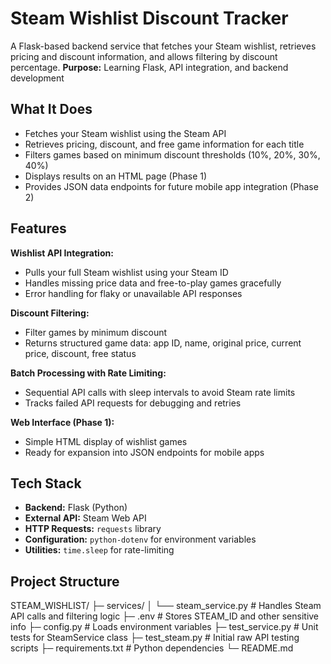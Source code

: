 # Steam Wishlist Discount Tracker

A Flask-based backend service that fetches your Steam wishlist, retrieves pricing and discount information, and allows filtering by discount percentage.
**Purpose:** Learning Flask, API integration, and backend development  

## What It Does

- Fetches your Steam wishlist using the Steam API
- Retrieves pricing, discount, and free game information for each title
- Filters games based on minimum discount thresholds (10%, 20%, 30%, 40%)
- Displays results on an HTML page (Phase 1)
- Provides JSON data endpoints for future mobile app integration (Phase 2)

## Features

**Wishlist API Integration:**
- Pulls your full Steam wishlist using your Steam ID
- Handles missing price data and free-to-play games gracefully
- Error handling for flaky or unavailable API responses

**Discount Filtering:**
- Filter games by minimum discount
- Returns structured game data: app ID, name, original price, current price, discount, free status

**Batch Processing with Rate Limiting:**
- Sequential API calls with sleep intervals to avoid Steam rate limits
- Tracks failed API requests for debugging and retries

**Web Interface (Phase 1):**
- Simple HTML display of wishlist games
- Ready for expansion into JSON endpoints for mobile apps

## Tech Stack

- **Backend:** Flask (Python)
- **External API:** Steam Web API
- **HTTP Requests:** `requests` library
- **Configuration:** `python-dotenv` for environment variables
- **Utilities:** `time.sleep` for rate-limiting

## Project Structure
STEAM_WISHLIST/
├─ services/
│ └── steam_service.py # Handles Steam API calls and filtering logic
├─ .env # Stores STEAM_ID and other sensitive info
├─ config.py # Loads environment variables
├─ test_service.py # Unit tests for SteamService class
├─ test_steam.py # Initial raw API testing scripts
├─ requirements.txt # Python dependencies
└─ README.md
